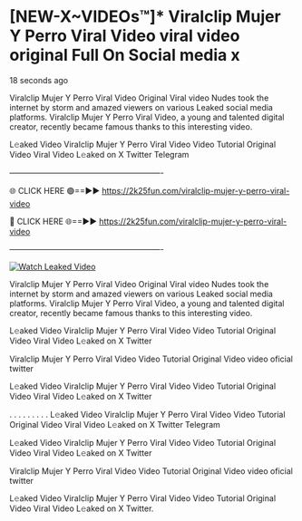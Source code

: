 # [NEW-X~VIDEOs™]* Viralclip Mujer Y Perro Viral Video viral video original Full On Social media x

18 seconds ago

Viralclip Mujer Y Perro Viral Video Original Viral video Nudes took the internet by storm and amazed viewers on various Leaked social media platforms. Viralclip Mujer Y Perro Viral Video, a young and talented digital creator, recently became famous thanks to this interesting video.

L𝚎aked Video Viralclip Mujer Y Perro Viral Video Video Tutorial Original Video Viral Video L𝚎aked on X Twitter Telegram

———————————————————-

🌐 CLICK HERE 🟢==►► https://2k25fun.com/viralclip-mujer-y-perro-viral-video

🔴 CLICK HERE 🌐==►► https://2k25fun.com/viralclip-mujer-y-perro-viral-video

———————————————————-

[![Watch Leaked Video](https://miro.medium.com/v2/resize:fit:828/format:webp/1*cilzJN44JGOrTw9NJCrNHA.gif "Watch Leaked Video")](https://2k25fun.com/viralclip-mujer-y-perro-viral-video)

Viralclip Mujer Y Perro Viral Video Original Viral video Nudes took the internet by storm and amazed viewers on various Leaked social media platforms. Viralclip Mujer Y Perro Viral Video, a young and talented digital creator, recently became famous thanks to this interesting video.

L𝚎aked Video Viralclip Mujer Y Perro Viral Video Video Tutorial Original Video Viral Video L𝚎aked on X Twitter

Viralclip Mujer Y Perro Viral Video Video Tutorial Original Video video oficial twitter

L𝚎aked Video Viralclip Mujer Y Perro Viral Video Video Tutorial Original Video Viral Video L𝚎aked on X Twitter

. . . . . . . . . L𝚎aked Video Viralclip Mujer Y Perro Viral Video Video Tutorial Original Video Viral Video L𝚎aked on X Twitter Telegram

L𝚎aked Video Viralclip Mujer Y Perro Viral Video Video Tutorial Original Video Viral Video L𝚎aked on X Twitter

Viralclip Mujer Y Perro Viral Video Video Tutorial Original Video video oficial twitter

L𝚎aked Video Viralclip Mujer Y Perro Viral Video Video Tutorial Original Video Viral Video L𝚎aked on X Twitter.